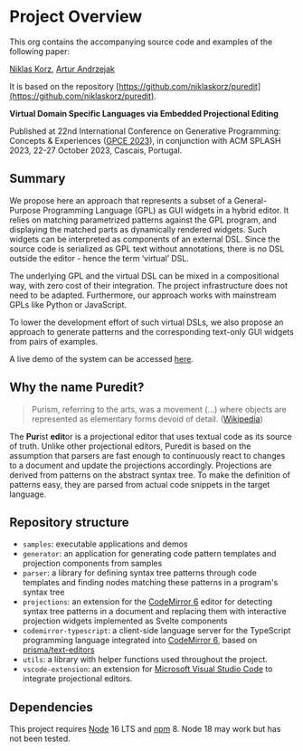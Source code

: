 # Project Overview
This org contains the accompanying source code and examples of the following paper:

[Niklas Korz](https://2023.splashcon.org/profile/niklaskorz), [Artur Andrzejak](https://aip.ifi.uni-heidelberg.de/team/aa)

It is based on the repository [https://github.com/niklaskorz/puredit](https://github.com/niklaskorz/puredit).

**Virtual Domain Specific Languages via Embedded Projectional Editing**

Published at 22nd International Conference on Generative Programming: Concepts & Experiences ([GPCE 2023](https://2023.splashcon.org/program/program-splash-2023/)), in conjunction with ACM SPLASH 2023, 22-27 October 2023, Cascais, Portugal.

## Summary
We propose here an approach that represents a subset of a General-Purpose Programming Language (GPL) as GUI widgets in a hybrid editor. It relies on matching parametrized patterns against the GPL program, and displaying the matched parts as dynamically rendered widgets. Such widgets can be interpreted as components of an external DSL. Since the source code is serialized as GPL text without annotations, there is no DSL outside the editor - hence the term ‘virtual’ DSL.

The underlying GPL and the virtual DSL can be mixed in a compositional way, with zero cost of their integration. The project infrastructure does not need to be adapted. Furthermore, our approach works with mainstream GPLs like Python or JavaScript.

To lower the development effort of such virtual DSLs, we also propose an approach to generate patterns and the corresponding text-only GUI widgets from pairs of examples.

A live demo of the system can be accessed [here](https://puredit.korz.dev/).

## Why the name Puredit?
> Purism, referring to the arts, was a movement (...) where objects are represented as elementary forms devoid of detail. ([Wikipedia](https://en.wikipedia.org/wiki/Purism))

The **Pur**ist **edit**or is a projectional editor that uses textual code as its source of truth. Unlike other projectional editors, Puredit is based on the assumption that parsers are fast enough to continuously react to changes to a document and update the projections accordingly. Projections are derived from patterns on the abstract syntax tree. To make the definition of patterns easy, they are parsed from actual code snippets in the target language.

## Repository structure
- `samples`: executable applications and demos
- `generator`: an application for generating code pattern templates and projection components from samples
- `parser`: a library for defining syntax tree patterns through code templates and finding nodes matching these patterns in a program's syntax tree
- `projections`: an extension for the [CodeMirror 6](https://codemirror.net/) editor for detecting syntax tree patterns in a document and replacing them with interactive projection widgets implemented as Svelte components
- `codemirror-typescript`: a client-side language server for the TypeScript programming language integrated into [CodeMirror 6](https://codemirror.net/), based on [prisma/text-editors](https://github.com/prisma/text-editors)
- `utils`: a library with helper functions used throughout the project.
- `vscode-extension`: an extension for [Microsoft Visual Studio Code](https://code.visualstudio.com/) to integrate projectional editors.

## Dependencies
This project requires [Node](https://nodejs.org/en/) 16 LTS and [npm](https://www.npmjs.com/) 8.
Node 18 may work but has not been tested.
